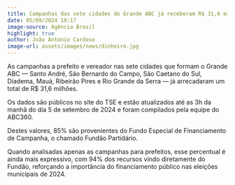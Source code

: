 ```yaml
---
title: Campanhas das sete cidades do Grande ABC já receberam R$ 31,6 milhões em dinheiro, com 85% provenientes do Fundão Partidário
date: 05/09/2024 19:17
image-source: Agência Brasil
highlight: true
author: João Antonio Cardoso
image-url: assets/images/news/dinheiro.jpg
---
```


As campanhas a prefeito e vereador nas sete cidades que formam o Grande ABC — Santo André, São Bernardo do Campo, São Caetano do Sul, Diadema, Mauá, Ribeirão Pires e Rio Grande da Serra — já arrecadaram um total de R$ 31,6 milhões. 

Os dados são públicos no site do TSE e estão atualizados até as 3h da manhã do dia 5 de setembro de 2024 e foram compilados pela equipe do ABC360. 

Destes valores, 85% são provenientes do Fundo Especial de Financiamento de Campanha, o chamado Fundão Partidário. 

Quando analisadas apenas as campanhas para prefeitos, esse percentual é ainda mais expressivo, com 94% dos recursos vindo diretamente do Fundão, reforçando a importância do financiamento público nas eleições municipais de 2024.